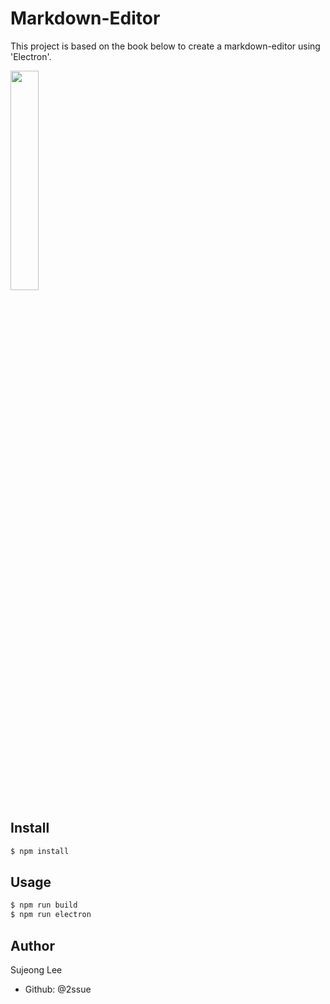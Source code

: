 # Markdown-Editor

This project is based on the book below to create a markdown-editor using 'Electron'.

<image src="https://camo.githubusercontent.com/d3ed43e5d891967b0e8f81b940008bdcd41d36b2/687474703a2f2f696d6167652e79657332342e636f6d2f6d6f6d6f2f546f7043617465313338392f4d6964436174653030382f3133383837323837312e6a7067" width="30%">

## Install

```bash
$ npm install
```

## Usage

```bash
$ npm run build
$ npm run electron
```

## Author
Sujeong Lee

- Github: @2ssue
